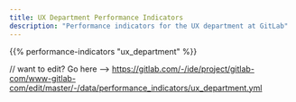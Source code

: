 ```yaml
---
title: UX Department Performance Indicators
description: "Performance indicators for the UX department at GitLab"
---
```


{{% performance-indicators "ux_department" %}}

// want to edit? Go here --> https://gitlab.com/-/ide/project/gitlab-com/www-gitlab-com/edit/master/-/data/performance_indicators/ux_department.yml

